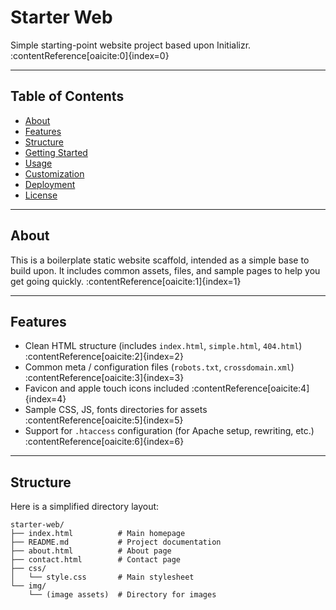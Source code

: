 # Starter Web

Simple starting-point website project based upon Initializr. :contentReference[oaicite:0]{index=0}

---

## Table of Contents

- [About](#about)
- [Features](#features)
- [Structure](#structure)
- [Getting Started](#getting-started)
- [Usage](#usage)
- [Customization](#customization)
- [Deployment](#deployment)
- [License](#license)

---

## About

This is a boilerplate static website scaffold, intended as a simple base to build upon. It includes common assets, files, and sample pages to help you get going quickly. :contentReference[oaicite:1]{index=1}

---

## Features

- Clean HTML structure (includes `index.html`, `simple.html`, `404.html`) :contentReference[oaicite:2]{index=2}
- Common meta / configuration files (`robots.txt`, `crossdomain.xml`) :contentReference[oaicite:3]{index=3}
- Favicon and apple touch icons included :contentReference[oaicite:4]{index=4}
- Sample CSS, JS, fonts directories for assets :contentReference[oaicite:5]{index=5}
- Support for `.htaccess` configuration (for Apache setup, rewriting, etc.) :contentReference[oaicite:6]{index=6}

---

## Structure

Here is a simplified directory layout:

```
starter-web/
├── index.html          # Main homepage
├── README.md           # Project documentation
├── about.html          # About page
├── contact.html        # Contact page
├── css/
│   └── style.css       # Main stylesheet
└── img/
    └── (image assets)  # Directory for images
```
